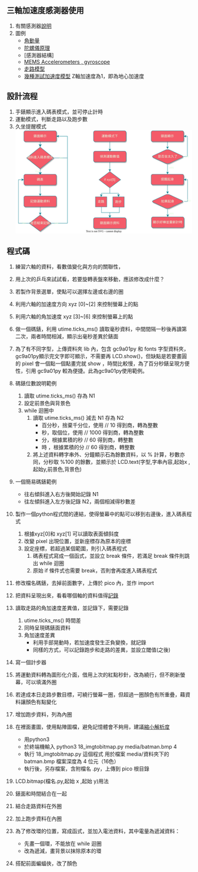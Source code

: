## 三軸加速度感測器使用
1. 有關感測器[說明](https://patentimages.storage.googleapis.com/c7/a6/7e/e491037fced6df/CN103712632B.pdf)
2. 圖例
	- [角動量](https://www.youtube.com/watch?v=ty9QSiVC2g0)
	- [陀螺儀原理](https://kknews.cc/news/n2pzge8.html)
	- [感測器結構]
	- [MEMS Accelerometers , gyroscope](https://www.youtube.com/watch?v=KuekQ-m9xpw)
	- [走路模型](https://itw01.com/9ZHEBF9.html)
	- [幾種測試加速度模型](https://www.youtube.com/watch?v=XhBHp8tUWPQ)
		Z軸加速度為1，即為地心加速度
## 設計流程
1. 手錶顯示進入碼表模式，並可停止計時
1. 運動模式，判斷走路以及跑步數
1. 久坐提醒模式  
![](/media/io.svg)
## 程式碼
1. 練習六軸的資料，看數值變化與方向的關聯性，
1. 用上次的乒乓來試試看，若要旋轉表盤來移動，應該修改成什麼？
1. 若製作背景選單，使點可以選擇左邊或右邊的圈
1. 利用六軸的加速度方向 xyz [0]~[2] 來控制螢幕上的點
2. 利用六軸的角加速度 xyz [3]~[6] 來控制螢幕上的點
4. 做一個碼錶，利用 utime.ticks_ms() 讀取毫秒資料，中間間隔一秒後再讀第二次，兩者時間相減，顯示出毫秒差異於錶面
5. 為了有不同字型，上傳資料夾 lib 內，包含 gc9a01py 和 fonts 字型資料夾，gc9a01py顯示完文字即可顯示，不需要再 LCD.show()，但缺點是若要畫圓的 pixel 會一個點一個點畫完就 show ，時間比較慢，為了百分秒錶呈現方便性，引用 gc9a01py 較為便捷。此為gc9a01py使用範例。
1. 碼錶位數說明範例
	1. 讀取 utime.ticks_ms() 存為 N1
	2. 設定前景色與背景色
	3. while 迴圈中
		1. 讀取 utime.ticks_ms() 減去 N1 存為 N2
			- 百分秒，捨棄千分位，使用 // 10 得到商，轉為整數
			- 秒，取個位，使用 // 1000 得到商，轉為整數
			- 分，根據累積的秒 // 60 得到商，轉整數
			- 時 ，根據累積的分 // 60 得到商，轉整數
		2. 將上述資料轉字串外、分鐘顯示石為餘數資料，以 % 計算，秒數亦同，分秒取 %100 的餘數，並顯示於 LCD.text(字型,字串內容,起始x , 起始y,前景色,背景色)
7. 一個簡易碼錶範例
	- 往右傾斜進入右方後開始記錄 N1
	- 往左傾斜進入左方後記錄 N2，兩個相減得秒數差
1. 製作一個python程式間的連結，使得螢幕中的點可以移到右邊後，進入碼表程式
	1. 根據xyz[0]和 xyz[1] 可以讀取表面傾斜度
	2. 改變 pixel 出現位置，並新座標存為原本的座標
	3. 設定座標，若超過某個範圍，則引入碼表程式
		1. 碼表程式寫成一個函式，並設立 break 條件，若滿足 break 條件則跳出 while 迴圈
		2. 原始 if 條件式也需要 break，否則會再度進入碼表程式
8. 修改檔名碼錶，去掉前面數字，上傳於 pico 內，並作 import 
1. 把資料呈現出來，看看哪個軸的資料值得[記錄](https://docs.google.com/spreadsheets/d/19RdWxvHaYl9hbu7OO5hfmYfEGUUZPEqCJFpyfEXSq3c/edit?usp=sharing)
9. 讀取走路的角加速度差異值，並記錄下，需要記錄
	1.  utime.ticks_ms() 時間差
	2. 同時呈現碼錶面資料
	3. 角加速度差異
		- 利用手部晃動時，若加速度發生正負變換，就記錄
		- 同樣的方式，可以記錄跑步和走路的差異，並設立閾值(之後)

2. 寫一個計步器
3. 將運動資料轉為圖形化介面，借用上次的紅點秒針，改為繞行，但不刷新螢幕，可以填滿外圈
4. 若達成本日走路步數目標，可繞行螢幕一圈，但超過一圈顏色有所重疊，藉資料讓顏色有點變化
5. 增加跑步資料，列為內圈
1. 在裡面畫圖，使用點陣圖檔，避免記憶體會不夠用，建議[縮小解析度](https://imageresizer.com)
	- 用python3
	- 於終端機輸入 python3 18_imgtobitmap.py media/batman.bmp 4
	- 執行 18_imgtobitmap.py 這個程式 用於檔案 media/資料夾下的 batman.bmp 檔案深度為 4 位元（16色）
	- 執行後，另存檔案，含附檔名 .py，上傳到 pico 根目錄
1. LCD.bitmap(檔名.py,起始 x ,起始 y)用法
1. 錶面和時間結合在一起
1. 結合走路資料在外圈
1. 加上跑步資料在內圈
1. 為了修改環的位置，寫成函式，並加入電池資料，其中電量為遞減資料：  
	- 先畫一個環，不能放在 while 迴圈
	- 改為遞減，畫背景以抹除原本的環
1. 搭配前面蝙蝠俠，改了顏色
